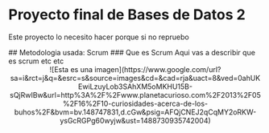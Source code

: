 # Proyecto final de Bases de Datos 2
<p>Este proyecto lo necesito hacer porque si no repruebo </p>
## Metodologia usada: Scrum
<!--------->
### Que es Scrum
Aqui vas a describir que es scrum etc etc 
<center>
![Esta es una imagen](https://www.google.com/url?sa=i&rct=j&q=&esrc=s&source=images&cd=&cad=rja&uact=8&ved=0ahUKEwiLzuyLob3SAhXM5oMKHU15B-sQjRwIBw&url=http%3A%2F%2Fwww.planetacurioso.com%2F2013%2F05%2F16%2F10-curiosidades-acerca-de-los-buhos%2F&bvm=bv.148747831,d.cGw&psig=AFQjCNEJ2qCqMY2oRKW-ysGcRGPg60wyjw&ust=1488730935742004)
</center>

